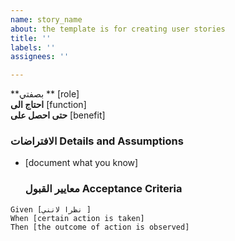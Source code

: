 ```yaml
---
name: story_name
about: the template is for creating user stories
title: ''
labels: ''
assignees: ''

---
```


**بصفتي ** [role]  
 **احتاج الى** [function]  
 **حتى احصل على** [benefit]  
   
 ### الافتراضات Details and Assumptions
 * [document what you know]

   ### معايير القبول  Acceptance Criteria 
   
 ```gherkin
 Given [نظرا لانني ]
 When [certain action is taken]
 Then [the outcome of action is observed]
 ```
